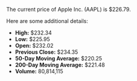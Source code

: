 The current price of Apple Inc. (AAPL) is $226.79.

Here are some additional details:
- **High:** $232.34
- **Low:** $225.95
- **Open:** $232.02
- **Previous Close:** $234.35
- **50-Day Moving Average:** $220.25
- **200-Day Moving Average:** $221.48
- **Volume:** 80,814,115
